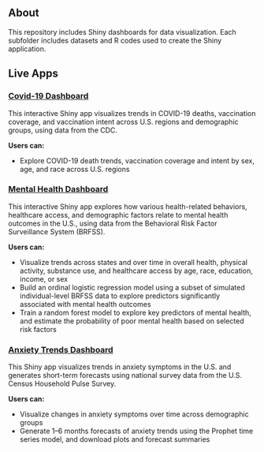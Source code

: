 ## About
This repository includes Shiny dashboards for data visualization. Each subfolder includes datasets and R codes used to create the Shiny application.

## Live Apps
### [Covid-19 Dashboard](https://jpark23.shinyapps.io/covid_deaths/)
This interactive Shiny app visualizes trends in COVID-19 deaths, vaccination coverage, and vaccination intent across U.S. regions and demographic groups, using data from the CDC.

**Users can:**
- Explore COVID-19 death trends, vaccination coverage and intent by sex, age, and race across U.S. regions


### [Mental Health Dashboard](https://jpark23.shinyapps.io/mental_health/)
This interactive Shiny app explores how various health-related behaviors, healthcare access, and demographic factors relate to mental health outcomes in the U.S., using data from the Behavioral Risk Factor Surveillance System (BRFSS).

**Users can:**
- Visualize trends across states and over time in overall health, physical activity, substance use, and healthcare access by age, race, education, income, or sex
- Build an ordinal logistic regression model using a subset of simulated individual-level BRFSS data to explore predictors significantly associated with mental health outcomes
- Train a random forest model to explore key predictors of mental health, and estimate the probability of poor mental health based on selected risk factors


### [Anxiety Trends Dashboard](https://jpark23.shinyapps.io/anxiety/)
This Shiny app visualizes trends in anxiety symptoms in the U.S. and generates short-term forecasts using national survey data from the U.S. Census Household Pulse Survey.

**Users can:**
- Visualize changes in anxiety symptoms over time across demographic groups
- Generate 1–6 months forecasts of anxiety trends using the Prophet time series model, and download plots and forecast summaries